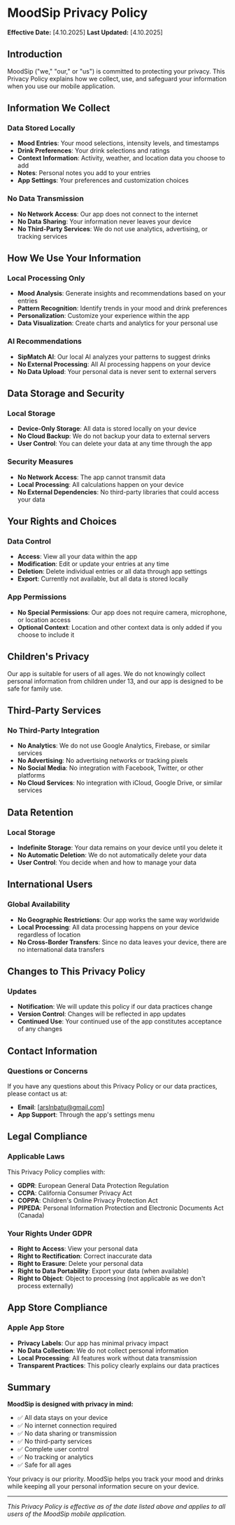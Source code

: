 # MoodSip Privacy Policy

**Effective Date:** [4.10.2025] 
**Last Updated:** [4.10.2025]

## Introduction

MoodSip ("we," "our," or "us") is committed to protecting your privacy. This Privacy Policy explains how we collect, use, and safeguard your information when you use our mobile application.

## Information We Collect

### Data Stored Locally
- **Mood Entries**: Your mood selections, intensity levels, and timestamps
- **Drink Preferences**: Your drink selections and ratings
- **Context Information**: Activity, weather, and location data you choose to add
- **Notes**: Personal notes you add to your entries
- **App Settings**: Your preferences and customization choices

### No Data Transmission
- **No Network Access**: Our app does not connect to the internet
- **No Data Sharing**: Your information never leaves your device
- **No Third-Party Services**: We do not use analytics, advertising, or tracking services

## How We Use Your Information

### Local Processing Only
- **Mood Analysis**: Generate insights and recommendations based on your entries
- **Pattern Recognition**: Identify trends in your mood and drink preferences
- **Personalization**: Customize your experience within the app
- **Data Visualization**: Create charts and analytics for your personal use

### AI Recommendations
- **SipMatch AI**: Our local AI analyzes your patterns to suggest drinks
- **No External Processing**: All AI processing happens on your device
- **No Data Upload**: Your personal data is never sent to external servers

## Data Storage and Security

### Local Storage
- **Device-Only Storage**: All data is stored locally on your device
- **No Cloud Backup**: We do not backup your data to external servers
- **User Control**: You can delete your data at any time through the app

### Security Measures
- **No Network Access**: The app cannot transmit data
- **Local Processing**: All calculations happen on your device
- **No External Dependencies**: No third-party libraries that could access your data

## Your Rights and Choices

### Data Control
- **Access**: View all your data within the app
- **Modification**: Edit or update your entries at any time
- **Deletion**: Delete individual entries or all data through app settings
- **Export**: Currently not available, but all data is stored locally

### App Permissions
- **No Special Permissions**: Our app does not require camera, microphone, or location access
- **Optional Context**: Location and other context data is only added if you choose to include it

## Children's Privacy

Our app is suitable for users of all ages. We do not knowingly collect personal information from children under 13, and our app is designed to be safe for family use.

## Third-Party Services

### No Third-Party Integration
- **No Analytics**: We do not use Google Analytics, Firebase, or similar services
- **No Advertising**: No advertising networks or tracking pixels
- **No Social Media**: No integration with Facebook, Twitter, or other platforms
- **No Cloud Services**: No integration with iCloud, Google Drive, or similar services

## Data Retention

### Local Storage
- **Indefinite Storage**: Your data remains on your device until you delete it
- **No Automatic Deletion**: We do not automatically delete your data
- **User Control**: You decide when and how to manage your data

## International Users

### Global Availability
- **No Geographic Restrictions**: Our app works the same way worldwide
- **Local Processing**: All data processing happens on your device regardless of location
- **No Cross-Border Transfers**: Since no data leaves your device, there are no international data transfers

## Changes to This Privacy Policy

### Updates
- **Notification**: We will update this policy if our data practices change
- **Version Control**: Changes will be reflected in app updates
- **Continued Use**: Your continued use of the app constitutes acceptance of any changes

## Contact Information

### Questions or Concerns
If you have any questions about this Privacy Policy or our data practices, please contact us at:

- **Email**: [arslnbatu@gmail.com]
- **App Support**: Through the app's settings menu

## Legal Compliance

### Applicable Laws
This Privacy Policy complies with:
- **GDPR**: European General Data Protection Regulation
- **CCPA**: California Consumer Privacy Act
- **COPPA**: Children's Online Privacy Protection Act
- **PIPEDA**: Personal Information Protection and Electronic Documents Act (Canada)

### Your Rights Under GDPR
- **Right to Access**: View your personal data
- **Right to Rectification**: Correct inaccurate data
- **Right to Erasure**: Delete your personal data
- **Right to Data Portability**: Export your data (when available)
- **Right to Object**: Object to processing (not applicable as we don't process externally)

## App Store Compliance

### Apple App Store
- **Privacy Labels**: Our app has minimal privacy impact
- **No Data Collection**: We do not collect personal information
- **Local Processing**: All features work without data transmission
- **Transparent Practices**: This policy clearly explains our data practices

## Summary

**MoodSip is designed with privacy in mind:**
- ✅ All data stays on your device
- ✅ No internet connection required
- ✅ No data sharing or transmission
- ✅ No third-party services
- ✅ Complete user control
- ✅ No tracking or analytics
- ✅ Safe for all ages

Your privacy is our priority. MoodSip helps you track your mood and drinks while keeping all your personal information secure on your device.

---

*This Privacy Policy is effective as of the date listed above and applies to all users of the MoodSip mobile application.*
